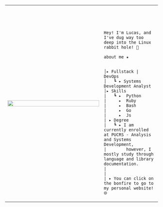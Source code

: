 
<table>
    <tr>
        <td style="width: 30%;">
            <a href="https://terminal.devlucasborges.com" target="_blank"><img src="https://c.tenor.com/drxH1lO9cfEAAAAj/dark-souls-bonfire.gif" style="width:100%; border: none;"/></a>
        </td>
        <td style="width: 10%; vertical-align: middle;">
            <p style="font-family: monospace; font-size: 80px;">
                
    Hey! I'm Lucas, and I've dug way too deep into the Linux rabbit hole! 🐧
    
</p>                                                                  
        
    about me ★

    
    │▸ Fullstack | DevOps
    │   ┗ ▸ Systems Development Analyst                                               
    │▸ Skills
    |   ┗ ▸  Python
    |     ▸  Ruby
    |     ▸  Bash
    |     ▸  Go
    |     ▸  Js
    | ▸ Degree
    |   ┗ ▸ I am currently enrolled at PUCRS - Analysis and Systems Development, 
    |        however, I mostly study through language and library documentation.
    |
    |
    | ▸ You can click on the bonfire to go to my personal website! 🌐

    
                                              
</p>

</tr>
</table>
